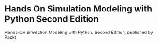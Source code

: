 # Hands On Simulation Modeling with Python Second Edition
Hands-On Simulation Modeling with Python, Second Edition, published by Packt
